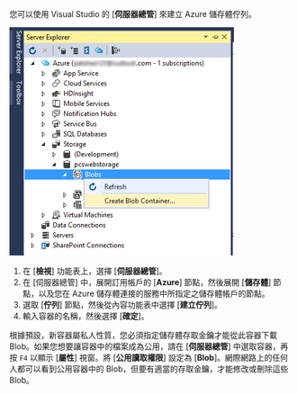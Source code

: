 您可以使用 Visual Studio 的 [**伺服器總管**] 來建立 Azure 儲存體佇列。

![伺服器總管 Blob][Image1]

1. 在 [**檢視**] 功能表上，選擇 [**伺服器總管**]。
2. 在 [伺服器總管] 中，展開訂用帳戶的 [**Azure**] 節點，然後展開 [**儲存體**] 節點，以及您在 Azure 儲存體連接的服務中所指定之儲存體帳戶的節點。
3. 選取 [**佇列**] 節點，然後從內容功能表中選擇 [**建立佇列**]。
4. 輸入容器的名稱，然後選擇 [**確定**]。   

根據預設，新容器屬私人性質，您必須指定儲存體存取金鑰才能從此容器下載 Blob。如果您想要讓容器中的檔案成為公用，請在 [**伺服器總管**] 中選取容器，再按 `F4` 以顯示 [**屬性**] 視窗。將 [**公用讀取權限**] 設定為 [**Blob**]。網際網路上的任何人都可以看到公用容器中的 Blob，但要有適當的存取金鑰，才能修改或刪除這些 Blob。


[Image1]: ./media/vs-create-blob-container-in-server-explorer/vs-storage-create-blob-containers-in-Server-Explorer.png

<!---HONumber=July15_HO5-->